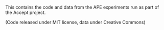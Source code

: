 This contains the code and data from the APE experiments run as part of the Accept project.

(Code released under MIT license, data under Creative Commons)
